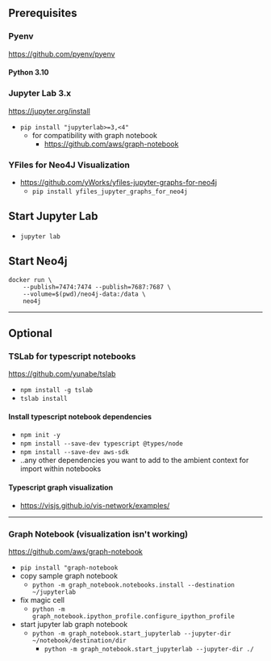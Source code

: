 ## Prerequisites

### Pyenv
https://github.com/pyenv/pyenv
#### Python 3.10

### Jupyter Lab 3.x
https://jupyter.org/install
- `pip install "jupyterlab>=3,<4"`
  - for compatibility with graph notebook
    - https://github.com/aws/graph-notebook

### YFiles for Neo4J Visualization
- https://github.com/yWorks/yfiles-jupyter-graphs-for-neo4j
  - `pip install yfiles_jupyter_graphs_for_neo4j`

## Start Jupyter Lab
- `jupyter lab`

## Start Neo4j
```
docker run \
    --publish=7474:7474 --publish=7687:7687 \
    --volume=$(pwd)/neo4j-data:/data \
    neo4j
```
---
## Optional
### TSLab for typescript notebooks
https://github.com/yunabe/tslab
- `npm install -g tslab`
- `tslab install`

#### Install typescript notebook dependencies
- `npm init -y`
- `npm install --save-dev typescript @types/node`
- `npm install --save-dev aws-sdk`
- ..any other dependencies you want to add to the ambient context for import within notebooks

#### Typescript graph visualization
- https://visjs.github.io/vis-network/examples/
---

### Graph Notebook (visualization isn't working)
https://github.com/aws/graph-notebook
- `pip install "graph-notebook`
- copy sample graph notebook
  - `python -m graph_notebook.notebooks.install --destination ~/jupyterlab`
- fix magic cell
  - `python -m graph_notebook.ipython_profile.configure_ipython_profile`
- start jupyter lab graph notebook
  - `python -m graph_notebook.start_jupyterlab --jupyter-dir ~/notebook/destination/dir`
    - `python -m graph_notebook.start_jupyterlab --jupyter-dir ./`
